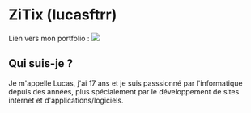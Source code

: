 # ZiTix (lucasftrr)

Lien vers mon portfolio : [![](https://img.shields.io/badge/-Site%20du%20lyc%C3%A9e-brightgreen?style=for-the-badge)](https://www.lucasftrr.github.io/)
## Qui suis-je ?
Je m'appelle Lucas, j'ai 17 ans et je suis passsionné par l'informatique depuis des années, plus spécialement par le développement de sites internet et d'applications/logiciels.

#
